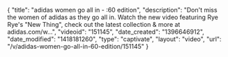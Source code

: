 {
    "title": "adidas women go all in - :60 edition",
    "description": "Don't miss the women of adidas as they go all in. Watch the new video featuring Rye Rye's \"New Thing\", check out the latest collection & more at adidas.com\/w...",
    "videoid": "151145",
    "date_created": "1396646912",
    "date_modified": "1418181260",
    "type": "captivate",
    "layout": "video",
    "url": "\/v\/adidas-women-go-all-in-60-edition\/151145"
}